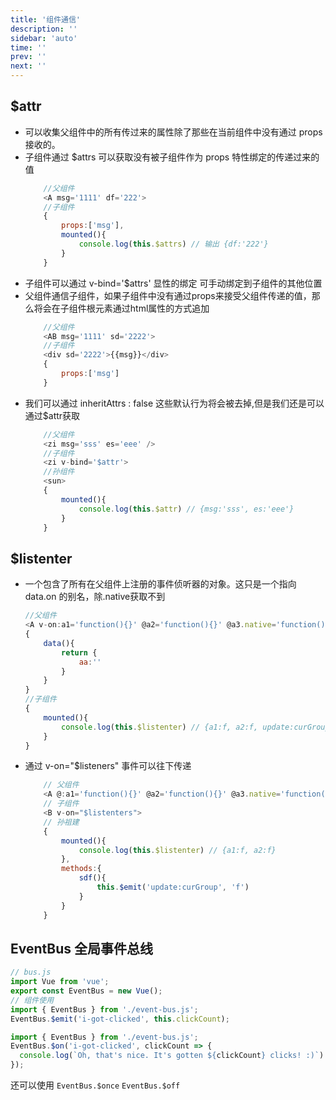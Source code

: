 ```yaml
---
title: '组件通信'
description: ''
sidebar: 'auto'
time: ''
prev: ''
next: ''
---
```





## $attr

+ 可以收集父组件中的所有传过来的属性除了那些在当前组件中没有通过 props 接收的。
+ 子组件通过 $attrs 可以获取没有被子组件作为 props 特性绑定的传递过来的值
    ``` js
        //父组件
        <A msg='1111' df='222'>
        //子组件
        {
            props:['msg'],
            mounted(){
                console.log(this.$attrs) // 输出 {df:'222'}
            }
        }
    ```
+ 子组件可以通过 v-bind='$attrs' 显性的绑定 可手动绑定到子组件的其他位置
+ 父组件通信子组件，如果子组件中没有通过props来接受父组件传递的值，那么将会在子组件根元素通过html属性的方式追加
    ``` js
        //父组件
        <AB msg='1111' sd='2222'>
        //子组件
        <div sd='2222'>{{msg}}</div>
        {
            props:['msg']
        }
    ```
+ 我们可以通过 inheritAttrs : false 这些默认行为将会被去掉,但是我们还是可以通过$attr获取
    ``` js
        //父组件
        <zi msg='sss' es='eee' />
        //子组件
        <zi v-bind='$attr'>
        //孙组件
        <sun>
        {
            mounted(){
                console.log(this.$attr) // {msg:'sss', es:'eee'}
            }
        }
    ```

## $listenter 

+ 一个包含了所有在父组件上注册的事件侦听器的对象。这只是一个指向 data.on 的别名，除.native获取不到
    ``` js
    //父组件
    <A v-on:a1='function(){}' @a2='function(){}' @a3.native='function(){}' @update:curGroup="function(i){aa = i}"/>
    {
        data(){
            return {
                aa:''
            }
        }
    }
    //子组件
    {
        mounted(){
            console.log(this.$listenter) // {a1:f, a2:f, update:curGroup:f}
        }
    }
    ```
+ 通过 v-on="$listeners" 事件可以往下传递
    ``` js
        // 父组件
        <A @:a1='function(){}' @a2='function(){}' @a3.native='function(){}'>
        // 子组件
        <B v-on="$listenters">
        // 孙祖建
        {
            mounted(){
                console.log(this.$listenter) // {a1:f, a2:f}
            },
            methods:{
                sdf(){
                    this.$emit('update:curGroup', 'f')
                }
            }
        }
    ```

## EventBus 全局事件总线

``` js
// bus.js
import Vue from 'vue';
export const EventBus = new Vue();
// 组件使用
import { EventBus } from './event-bus.js';
EventBus.$emit('i-got-clicked', this.clickCount);

import { EventBus } from './event-bus.js';
EventBus.$on('i-got-clicked', clickCount => {
  console.log(`Oh, that's nice. It's gotten ${clickCount} clicks! :)`)
});
```

还可以使用 `EventBus.$once` `EventBus.$off`